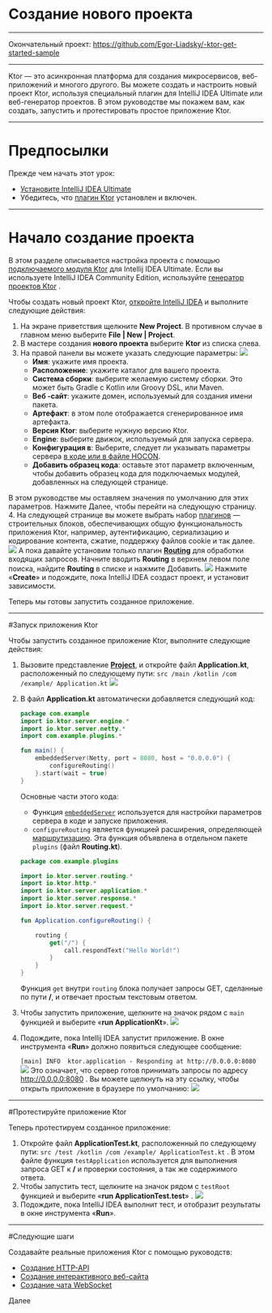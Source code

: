 # Создание нового проекта

---

Окончательный проект: https://github.com/Egor-Liadsky/-ktor-get-started-sample

---

Ktor — это асинхронная платформа для создания микросервисов,
веб-приложений и многого другого. Вы можете создать и настроить
новый проект Ktor, используя специальный плагин для
IntelliJ IDEA Ultimate или веб-генератор проектов.
В этом руководстве мы покажем вам, как создать,
запустить и протестировать простое приложение Ktor.

---
# Предпосылки

Прежде чем начать этот урок:

- [Установите IntelliJ IDEA Ultimate](https://www.jetbrains.com/help/idea/installation-guide.html?_gl=1*u52pxs*_ga*ODA3NjA4NjYuMTY0OTczMzQ4Mg..*_ga_VCMCSM1ZZ7*MTY0OTg3MTQxOC44LjEuMTY0OTg3Nzc4My42MA..&_ga=2.151919610.2132766609.1649733482-80760866.1649733482)
- Убедитесь, что [плагин Ktor](https://www.jetbrains.com/help/idea/ktor.html?_gl=1*u52pxs*_ga*ODA3NjA4NjYuMTY0OTczMzQ4Mg..*_ga_VCMCSM1ZZ7*MTY0OTg3MTQxOC44LjEuMTY0OTg3Nzc4My42MA..&_ga=2.151919610.2132766609.1649733482-80760866.1649733482) установлен и включен.
---
# Начало создание проекта

В этом разделе описывается настройка проекта с
помощью [подключаемого модуля Ktor](https://plugins.jetbrains.com/plugin/16008-ktor) для Intellij
IDEA Ultimate. Если вы используете IntelliJ IDEA 
Community Edition, используйте [генератор проектов Ktor](https://start.ktor.io/?_gl=1*12p6e8b*_ga*ODA3NjA4NjYuMTY0OTczMzQ4Mg..*_ga_VCMCSM1ZZ7*MTY0OTg3MTQxOC44LjEuMTY0OTg3Nzc4My42MA..&_ga=2.173936736.2132766609.1649733482-80760866.1649733482#/settings?name=ktor-sample&website=example.com&artifact=com.example.ktor-sample&kotlinVersion=1.6.20&ktorVersion=2.0.0&buildSystem=GRADLE_KTS&engine=NETTY&configurationIn=CODE&addSampleCode=true&plugins=) .

Чтобы создать новый проект Ktor, [откройте IntelliJ IDEA](https://www.jetbrains.com/help/idea/run-for-the-first-time.html?_ga=2.114654916.2132766609.1649733482-80760866.1649733482&_gl=1*m5ng6p*_ga*ODA3NjA4NjYuMTY0OTczMzQ4Mg..*_ga_VCMCSM1ZZ7*MTY0OTk1MjA5OC45LjAuMTY0OTk1MjEwMC41OA..)
и выполните следующие действия:

1. На экране приветствия щелкните **New Project**.
    В противном случае в главном меню выберите **File | New | Project**.
2. В мастере создания **нового проекта** выберите **Ktor** из списка слева.
3. На правой панели вы можете указать следующие параметры:
![](../../../../../Pictures/post/ktor_idea_new_project_settings.png)
   - **Имя**: укажите имя проекта.
   - **Расположение**: укажите каталог для вашего проекта.
   - **Система сборки**: выберите желаемую систему сборки. Это может быть Gradle с Kotlin или Groovy DSL, или Maven.
   - **Веб -сайт**: укажите домен, используемый для создания имени пакета.
   - **Артефакт**: в этом поле отображается сгенерированное имя артефакта.
   - **Версия Ktor**: выберите нужную версию Ktor.
   - **Engine**: выберите движок, используемый для запуска сервера.
   - **Конфигурация в**: Выберите, следует ли указывать параметры сервера [в коде или в файле HOCON](https://ktor.io/docs/create-server.html).
   - **Добавить образец кода**: оставьте этот параметр включенным, чтобы добавить образец кода для
   подключаемых модулей, добавленных на следующей странице.
     
   
В этом руководстве мы оставляем значения по умолчанию для этих параметров. Нажмите Далее, чтобы перейти на следующую страницу.
4. На следующей странице вы можете выбрать набор [плагинов](https://ktor.io/docs/plugins.html) —
строительных блоков, обеспечивающих общую функциональность
приложения Ktor, например, аутентификацию, сериализацию и
кодирование контента, сжатие, поддержку файлов cookie и так далее.
![](../../../../../Pictures/post/ktor_idea_new_project_plugins_list.png)
А пока давайте установим только плагин [**Routing**](https://ktor.io/docs/routing-in-ktor.html)
для обработки входящих запросов. Начните 
вводить **Routing** в верхнем левом поле поиска,
найдите **Routing** в списке и нажмите Добавить.
![](../../../../../Pictures/post/ktor_idea_new_project_plugins.animated.gif)
   Нажмите «**Create**» и подождите, пока IntelliJ IDEA создаст проект, и установит зависимости.

Теперь мы готовы запустить созданное приложение.

---
#Запуск приложения Ktor

Чтобы запустить созданное приложение Ktor, выполните следующие действия:
1. Вызовите представление [**Project**](https://www.jetbrains.com/help/idea/project-tool-window.html), и откройте 
файл **Application.kt**, расположенный по следующему пути:
`src /main /kotlin /com /example/ Application.kt`
![](../../../../../Pictures/post/ktor_idea_new_project_view.png)
2. В файл **Application.kt** автоматически добавляется следующий код:
      ```kotlin
      package com.example
      import io.ktor.server.engine.*
      import io.ktor.server.netty.*
      import com.example.plugins.*
   
      fun main() {
          embeddedServer(Netty, port = 8080, host = "0.0.0.0") {
              configureRouting()
          }.start(wait = true)
      }
      ```
      Основные части этого кода:
      - Функция [`embeddedServer`](https://ktor.io/docs/create-server.html#embedded-server) используется для настройки
      параметров сервера в коде и запуске приложения.
      - `configureRouting` является функцией расширения,
      определяющей [маршрутизацию](https://ktor.io/docs/routing-in-ktor.html). Эта функция объявлена
      в отдельном пакете `plugins` (файл **Routing.kt**).
      ```kotlin
      package com.example.plugins
   
      import io.ktor.server.routing.*
      import io.ktor.http.*
      import io.ktor.server.application.*
      import io.ktor.server.response.*
      import io.ktor.server.request.*
   
      fun Application.configureRouting() {
   
          routing {
              get("/") {
                  call.respondText("Hello World!")
              }
          }
      }
      ```
      Функция `get` внутри `routing` блока получает
   запросы GET, сделанные по пути **/**, и отвечает
   простым текстовым ответом.
3. Чтобы запустить приложение, щелкните на значок
рядом с `main` функцией и выберите «**run ApplicationKt**».
![](../../../../../Pictures/post/ktor_idea_new_project_run_gutter.png)
4. Подождите, пока Intellij IDEA запустит приложение. 
В окне инструмента «**Run**» должно появиться следующее сообщение:

   `[main] INFO  ktor.application - Responding at http://0.0.0.0:8080`
![](../../../../../Pictures/post/ktor_idea_new_project_run_tool_window.png)
   Это означает, что сервер готов принимать запросы по
адресу http://0.0.0.0:8080 . Вы можете щелкнуть на эту ссылку, 
чтобы открыть приложение в браузере по умолчанию:
![](../../../../../Pictures/post/ktor_idea_new_project_browser.png)

---

#Протестируйте приложение Ktor

Теперь протестируем созданное приложение:
1. Откройте файл **ApplicationTest.kt**, 
расположенный по следующему пути:
`src /test /kotlin /com /example/ ApplicationTest.kt` . 
В этом файле функция `testApplication` используется для
выполнения запроса GET к **/** и проверки состояния, а так же содержимого ответа.
2. Чтобы запустить тест, щелкните на значок рядом с `testRoot` 
функцией и выберите «**run ApplicationTest.test**» .
![](../../../../../Pictures/post/ktor_idea_new_project_run_test_gutter.png)
3. Подождите, пока IntelliJ IDEA выполнит тест, 
и отобразит результаты в окне инструмента «**Run**».

---

#Следующие шаги

Создавайте реальные приложения Ktor с помощью руководств:
- [Создание HTTP-API](https://github.com/ktor-io-ru/ktor-documentation/blob/main/ktor-server/1-getting-started-with-a-ktor-server/2-creating-HTTP-APIs.md)
- [Создание интерактивного веб-сайта](https://github.com/ktor-io-ru/ktor-documentation/tree/main/ktor-server/2-creating-a-website)
- [Создание чата WebSocket](https://github.com/ktor-io-ru/ktor-documentation/blob/main/ktor-server/3-creating-a-WebSocket-chat%EF%BB%BF.md)

Далее
